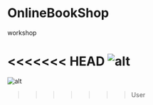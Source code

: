 # OnlineBookShop
workshop
##### 
<<<<<<< HEAD
![alt](https://www.facebook.com/photo/?fbid=1049885439367949&set=a.104671017222734)
=======
![alt](https://cdn.sforum.vn/sforum/wp-content/uploads/2022/09/ganyu-1.jpg)

>>>>>>> User
